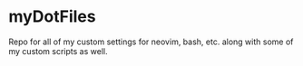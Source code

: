 # myDotFiles
Repo for all of my custom settings for neovim, bash, etc. along with some of my custom scripts as well.
